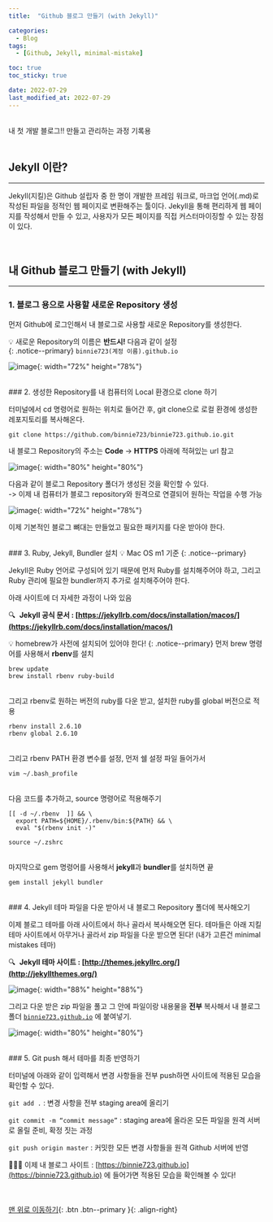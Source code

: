 ```yaml
---
title:  "Github 블로그 만들기 (with Jekyll)" 

categories:
  - Blog
tags:
  - [Github, Jekyll, minimal-mistake]

toc: true
toc_sticky: true

date: 2022-07-29
last_modified_at: 2022-07-29
---
```



<br/> 
내 첫 개발 블로그!! 만들고 관리하는 과정 기록용
<br/><br/> 


## Jekyll 이란?
---

Jekyll(지킬)은 Github 설립자 중 한 명이 개발한 프레임 워크로, 마크업 언어(.md)로 작성된 파일을 정적인 웹 페이지로 변환해주는 툴이다. Jekyll을 통해 편리하게 웹 페이지를 작성해서 만들 수 있고, 사용자가 모든 페이지를 직접 커스터마이징할 수 있는 장점이 있다. 


<br/> 

## 내 Github 블로그 만들기 (with Jekyll)
---

### 1. 블로그 용으로 사용할 새로운 Repository 생성

먼저 Github에 로그인해서 내 블로그로 사용할 새로운 Repository를 생성한다.  

💡 새로운 Repository의 이름은 **반드시!** 다음과 같이 설정   
{: .notice--primary} 
 `binnie723(계정 이름).github.io`  

![image](https://user-images.githubusercontent.com/86834982/181670337-1f5b145f-1f10-4362-b977-202d0359022f.png){: width="72%" height="78%"}

<br/> 
### 2. 생성한 Repository를 내 컴퓨터의 Local 환경으로 clone 하기

터미널에서 cd 명령어로 원하는 위치로 들어간 후, git clone으로 로컬 환경에 생성한 레포지토리를 복사해온다.

`git clone https://github.com/binnie723/binnie723.github.io.git`

내 블로그 Repository의 주소는  **Code** -> **HTTPS** 아래에 적혀있는 url 참고

![image](https://user-images.githubusercontent.com/86834982/181670802-9bc91f66-18f9-4afa-a75f-66f66a0a884a.png){: width="80%" height="80%"}

다음과 같이 블로그 Repository 폴더가 생성된 것을 확인할 수 있다.  
-> 이제 내 컴퓨터가 블로그 repository와 원격으로 연결되어 원하는 작업을 수행 가능 

![image](https://user-images.githubusercontent.com/86834982/181670860-8937ff5c-aaf9-4996-ba53-3a134851b374.png){: width="72%" height="78%"}

이제 기본적인 블로그 뼈대는 만들었고 필요한 패키지를 다운 받아야 한다.


<br/> 
### 3. Ruby, Jekyll, Bundler 설치
💡 Mac OS m1 기준
{: .notice--primary} 


Jekyll은 Ruby 언어로 구성되어 있기 때문에 먼저 Ruby를 설치해주어야 하고, 그리고 Ruby 관리에 필요한 bundler까지 추가로 설치해주어야 한다. 

아래 사이트에 더 자세한 과정이 나와 있음

🔍  **Jekyll 공식 문서 : [https://jekyllrb.com/docs/installation/macos/](https://jekyllrb.com/docs/installation/macos/)**

💡 homebrew가 사전에 설치되어 있어야 한다!
{: .notice--primary} 
먼저 brew 명령어를 사용해서 **rbenv**를 설치
```
brew update
brew install rbenv ruby-build
```
<br/> 그리고 rbenv로 원하는 버전의 ruby를 다운 받고, 설치한 ruby를 global 버전으로 적용
```
rbenv install 2.6.10
rbenv global 2.6.10
```
<br/> 그리고 rbenv PATH 환경 변수를 설정, 먼저 쉘 설정 파일 들어가서
```
vim ~/.bash_profile 
```
<br/> 다음 코드를 추가하고, source 명령어로 적용해주기
```
[[ -d ~/.rbenv  ]] && \
  export PATH=${HOME}/.rbenv/bin:${PATH} && \
  eval "$(rbenv init -)"
```

```
source ~/.zshrc
```
<br/> 마지막으로 gem 명령어를 사용해서 **jekyll**과 **bundler**를 설치하면 끝
```
gem install jekyll bundler
```



<br/> 
### 4. Jekyll 테마 파일을 다운 받아서 내 블로그 Repository 폴더에 복사해오기

이제 블로그 테마를 아래 사이트에서 하나 골라서 복사해오면 된다. 테마들은 아래 지킬 테마 사이트에서 아무거나 골라서 zip 파일을 다운 받으면 된다! (내가 고른건 minimal mistakes 테마)

🔍  **Jekyll 테마 사이트 : [http://themes.jekyllrc.org/](http://jekyllthemes.org/)**

![image](https://user-images.githubusercontent.com/86834982/181670910-33f009e1-d461-4d7d-be8b-709b472da56b.png){: width="88%" height="88%"}

그리고 다운 받은 zip 파일을 풀고 그 안에 파일이랑 내용물을 **전부** 복사해서 내 블로그 폴더 [`binnie723.github.io`](http://binnie723.github.io) 에 붙여넣기. 

![image](https://user-images.githubusercontent.com/86834982/181670954-3701248d-a1b8-4fc9-951b-9185b5d17555.png){: width="80%" height="80%"}


<br/> 
### 5. Git push 해서 테마를 최종 반영하기

터미널에 아래와 같이 입력해서 변경 사항들을 전부 push하면 사이트에 적용된 모습을 확인할 수 있다.


`git add .` : 변경 사항을 전부 staging area에 올리기

`git commit -m “commit message”` : staging area에 올라온 모든 파일을 원격 서버로 올릴 준비, 확정 짓는 과정

`git push origin master` : 커밋한 모든 변경 사항들을 원격 Github 서버에 반영

 💁🏻‍♀️ 이제 내 블로그 사이트 :  [https://binnie723.github.io](https://binnie723.github.io) 에 들어가면 적용된 모습을 확인해볼 수 있다!
 

<br/><br/>
[맨 위로 이동하기](#){: .btn .btn--primary }{: .align-right}
